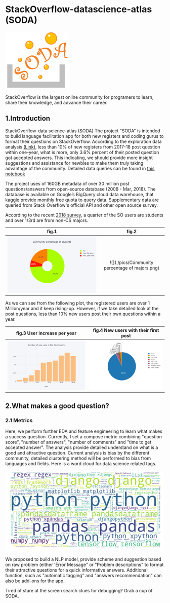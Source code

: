 # StackOverflow-datascience-atlas (SODA)
<img src="./pics/logo.png" alt="drawing" width="200"/>

StackOverflow is the largest online community for programers to learn, share their knowledge, and advance their career.
## 1.Introduction
StackOverflow-data science-atlas (SODA)
The project "SODA" is intended to build language facilitation app for both new registers and coding gurus to format their questions on StackOverflow. According to the exploration data analysis [(Link)](https://www.kaggle.com/zehaiwang/stackoverflow-preliminary-eda), less than 10% of new registers from 2017-18 post question  within one-year, what is more, only 3.6% percent of their posted question got accepted answers. This indicating, we should provide more insight suggestions and assistance for newbies to make them truly taking advantage of the community. Detailed data queries can be found in [this notebook](https://github.com/wangz19/Stack-overflow-datascience-atlas/blob/master/notebook/preliminary_query.ipynb)

The project uses of 160GB metadata of over 30 million post questions/answers from open-source database (2008 - Mar, 2018). The database is available on Google’s BigQuery cloud data warehouse, that kaggle provide monthly free quota to query data. Supplementary data are queried from Stack Overflow's official API and other open source survey. 

According to the recent [2018 survey](https://www.kaggle.com/stackoverflow/stack-overflow-2018-developer-survey?utm_medium=partner&utm_source=stackoverflow&utm_campaign=developer+survey+2018), a quarter of the SO users are students and over 1/3rd are from non-CS majors.

  fig.1      |       fig.2
:-------------------------:|:-------------------------:
![](./pics/student_users.png)  |  ![](./pics/Community percentage of majors.png)


As we can see from the following plot, the registered users are over 1 Million/year and it keep rising-up. However, if we take detailed look at the post questions, less than 10% new users post their own questions within a year. 

fig.3 User increase per year    |  fig.4 New users with their first post
:-------------------------:|:-------------------------:
![](./pics/new_users.png)  |  ![](./pics/new_user_pie.png)


## 2.What makes a good question?
### 2.1 Metrics
Here, we perform further EDA and feature engineering to learn what makes a success question. Currently, I set a compose metric combining "question score", "number of answers", "number of comments" and "time to get accepted answer". The analysis provide detailed understand on what is a good and attractive question. Current analysis is bias by the different community, detailed clustering method will be performed to bias from languages and fields. Here is a word cloud for data science related tags.

<img src="./pics/word_map.png" alt="drawing" width="500"/>

We proposed to build a NLP model, provide scheme and suggestion based on raw problem (either 'Error Message" or "Problem descriptions" to format their attractive questions for a quick informative answers. Additional function, such as "automatic tagging" and "answers recommendation" can also be add-ons for the app.

Tired of stare at the screen search clues for debugging? Grab a cup of SODA.






